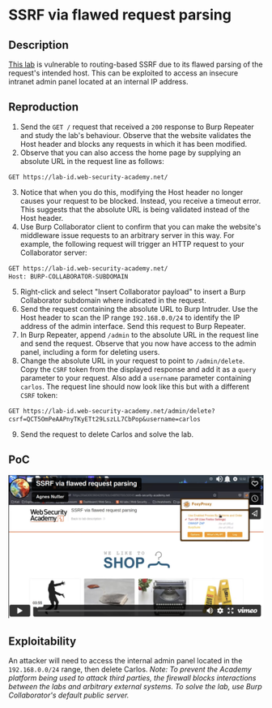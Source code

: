 # SSRF via flawed request parsing

## Description

[This lab](https://portswigger.net/web-security/host-header/exploiting/lab-host-header-ssrf-via-flawed-request-parsing) is vulnerable to routing-based SSRF due to its flawed parsing of the request's intended host. This can be exploited to access an insecure intranet admin panel located at an internal IP address. 

## Reproduction

1. Send the `GET /` request that received a `200` response to Burp Repeater and study the lab's behaviour. Observe that the website validates the Host header and blocks any requests in which it has been modified.
2. Observe that you can also access the home page by supplying an absolute URL in the request line as follows:

```text
GET https://lab-id.web-security-academy.net/
```

3. Notice that when you do this, modifying the Host header no longer causes your request to be blocked. Instead, you receive a timeout error. This suggests that the absolute URL is being validated instead of the Host header.
4. Use Burp Collaborator client to confirm that you can make the website's middleware issue requests to an arbitrary server in this way. For example, the following request will trigger an HTTP request to your Collaborator server:

```text
GET https://lab-id.web-security-academy.net/
Host: BURP-COLLABORATOR-SUBDOMAIN
```

5. Right-click and select "Insert Collaborator payload" to insert a Burp Collaborator subdomain where indicated in the request.
6. Send the request containing the absolute URL to Burp Intruder. Use the Host header to scan the IP range `192.168.0.0/24` to identify the IP address of the admin interface. Send this request to Burp Repeater.
7. In Burp Repeater, append `/admin` to the absolute URL in the request line and send the request. Observe that you now have access to the admin panel, including a form for deleting users.
8. Change the absolute URL in your request to point to `/admin/delete`. Copy the `CSRF` token from the displayed response and add it as a `query` parameter to your request. Also add a `username` parameter containing `carlos`. The request line should now look like this but with a different `CSRF` token:

```text
GET https://lab-id.web-security-academy.net/admin/delete?csrf=QCT5OmPeAAPnyTKyETt29LszLL7CbPop&username=carlos
```

9. Send the request to delete Carlos and solve the lab.

## PoC

[![Screencast PoC SSRF via flawed request parsing](../../_static/images/vids/ssrf-via-flawed-request-parsing.png)](https://kraut.zone/w/5QDbWYmu5RdkMDBHWgSJSp)

## Exploitability

An attacker will need to access the internal admin panel located in the `192.168.0.0/24` range, then delete Carlos. _Note: To prevent the Academy platform being used to attack third parties, the firewall blocks interactions between the labs and arbitrary external systems. To solve the lab, use Burp Collaborator's default public server._ 
